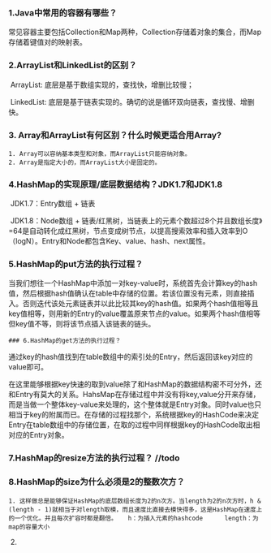 ### 1.Java中常用的容器有哪些？

​	常见容器主要包括Collection和Map两种，Collection存储着对象的集合，而Map存储着键值对的映射表。

### 2.ArrayList和LinkedList的区别？

​	ArrayList: 底层是基于数组实现的，查找快，增删比较慢；

​	LinkedList: 底层是基于链表实现的。确切的说是循环双向链表，查找慢、增删快。

### 3. Array和ArrayList有何区别？什么时候更适合用Array?

	1. Array可以容纳基本类型和对象，而ArrayList只能容纳对象。
 	2. Array是指定大小的，而ArrayList大小是固定的。

### 4.HashMap的实现原理/底层数据结构？JDK1.7和JDK1.8

​	JDK1.7：Entry数组 + 链表

​	JDK1.8：Node数组 + 链表/红黑树，当链表上的元素个数超过8个并且数组长度》=64是自动转化成红黑树，节点变成树节点，以提高搜索效率和插入效率到O（logN）。Entry和Node都包含Key、value、hash、next属性。

### 5.HashMap的put方法的执行过程？

​	当我们想往一个HashMap中添加一对key-value时，系统首先会计算key的hash值，然后根据hash值确认在table中存储的位置。若该位置没有元素，则直接插入。否则迭代该处元素链表并以此比较其key的hash值。如果两个hash值相等且key值相等，则用新的Entry的value覆盖原来节点的value。如果两个hash值相等但key值不等，则将该节点插入该链表的链头。

	### 6.HashMap的get方法的执行过程？

​	通过key的hash值找到在table数组中的索引处的Entry，然后返回该key对应的value即可。

​	在这里能够根据key快速的取到value除了和HashMap的数据结构密不可分外，还和Entry有莫大的关系。HahsMap在存储过程中并没有将key,value分开来存储，而是当做一个整体key-value来处理的，这个整体就是Entry对象。同时value也只相当于key的附属而已。在存储的过程找那个，系统根据key的HashCode来决定Entry在table数组中的存储位置，在取的过程中同样根据key的HashCode取出相对应的Entry对象。

### 7.HashMap的resize方法的执行过程？ //todo

### 8.HashMap的size为什么必须是2的整数次方？

	1. 这样做总是能够保证HashMap的底层数组长度为2的n次方。当length为2的n次方时，h & (length - 1)就相当于对length取模，而且速度比直接去模快得多，这是HashMap在速度上的一个优化。并且每次扩容时都是翻倍。   h：为插入元素的hashcode      length：为map的容量大小

​	2.  


